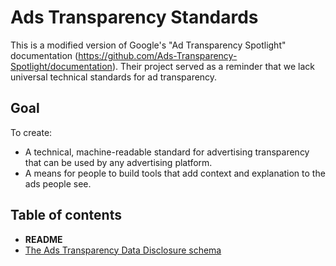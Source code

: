 # Ads Transparency Standards

This is a modified version of Google's "Ad Transparency Spotlight" documentation (https://github.com/Ads-Transparency-Spotlight/documentation). Their project served as a reminder that we lack universal technical standards for ad transparency. 

## Goal

To create:
- A technical, machine-readable standard for advertising transparency that can be used by any advertising platform.
- A means for people to build tools that add context and explanation to the ads people see.

## Table of contents

- **README**
- [The Ads Transparency Data Disclosure schema](implement.md)
